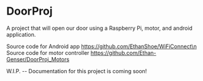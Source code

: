 # DoorProj
A project that will open our door using a Raspberry Pi, motor, and android application.

Source code for Android app https://github.com/EthanShoe/WiFiConnect\n
Source code for motor controller https://github.com/Ethan-Genser/DoorProj_Motors

W.I.P. -- Documentation for this project is coming soon!
